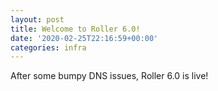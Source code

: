 ```yaml
---
layout: post
title: Welcome to Roller 6.0!
date: '2020-02-25T22:16:59+00:00'
categories: infra
---
```

<p>After some bumpy DNS issues, Roller 6.0 is live!<br></p>
